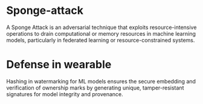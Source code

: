 


# Sponge-attack
A Sponge Attack is an adversarial technique that exploits resource-intensive operations to drain computational or memory resources in machine learning models, particularly in federated learning or resource-constrained systems.

# Defense in wearable
Hashing in watermarking for ML models ensures the secure embedding and verification of ownership marks by generating unique, tamper-resistant signatures for model integrity and provenance.
